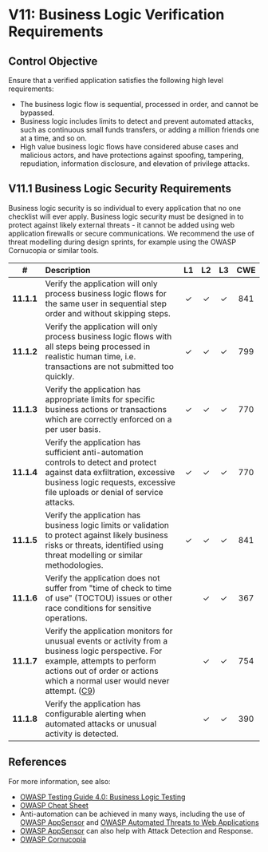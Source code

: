 # V11: Business Logic Verification Requirements

## Control Objective

Ensure that a verified application satisfies the following high level requirements:

* The business logic flow is sequential, processed in order, and cannot be bypassed.
* Business logic includes limits to detect and prevent automated attacks, such as continuous small funds transfers, or adding a million friends one at a time, and so on.
* High value business logic flows have considered abuse cases and malicious actors, and have protections against spoofing, tampering, repudiation, information disclosure, and elevation of privilege attacks.

## V11.1 Business Logic Security Requirements

Business logic security is so individual to every application that no one checklist will ever apply. Business logic security must be designed in to protect against likely external threats - it cannot be added using web application firewalls or secure communications. We recommend the use of threat modelling during design sprints, for example using the OWASP Cornucopia or similar tools.

| # | Description | L1 | L2 | L3 | CWE |
| :---: | :--- | :---: | :---:| :---: | :---: |
| **11.1.1** | Verify the application will only process business logic flows for the same user in sequential step order and without skipping steps.| ✓ | ✓ | ✓ | 841 |
| **11.1.2** | Verify the application will only process business logic flows with all steps being processed in realistic human time, i.e. transactions are not submitted too quickly.| ✓ | ✓ | ✓ | 799 |
| **11.1.3** | Verify the application has appropriate limits for specific business actions or transactions which are correctly enforced on a per user basis. | ✓ | ✓ | ✓ | 770 |
| **11.1.4** | Verify the application has sufficient anti-automation controls to detect and protect against data exfiltration, excessive business logic requests, excessive file uploads or denial of service attacks. | ✓ | ✓ | ✓ | 770 |
| **11.1.5** | Verify the application has business logic limits or validation to protect against likely business risks or threats, identified using threat modelling or similar methodologies. | ✓ | ✓ | ✓ | 841 |
| **11.1.6** | Verify the application does not suffer from "time of check to time of use" (TOCTOU) issues or other race conditions for sensitive operations. | | ✓ | ✓ | 367 |
| **11.1.7** | Verify the application monitors for unusual events or activity from a business logic perspective. For example, attempts to perform actions out of order or actions which a normal user would never attempt. ([C9](https://www.owasp.org/index.php/OWASP_Proactive_Controls#tab=Formal_Numbering)) | | ✓ | ✓ | 754 |
| **11.1.8** | Verify the application has configurable alerting when automated attacks or unusual activity is detected. | | ✓ | ✓ | 390 |

## References

For more information, see also:

* [OWASP Testing Guide 4.0: Business Logic Testing](https://www.owasp.org/index.php/Testing_for_business_logic)
* [OWASP Cheat Sheet](https://www.owasp.org/index.php/Business_Logic_Security_Cheat_Sheet)
* Anti-automation can be achieved in many ways, including the use of [OWASP AppSensor](https://www.owasp.org/index.php/OWASP_AppSensor_Project) and [OWASP Automated Threats to Web Applications](https://www.owasp.org/index.php/OWASP_Automated_Threats_to_Web_Applications)
* [OWASP AppSensor](https://www.owasp.org/index.php/OWASP_AppSensor_Project) can also help with Attack Detection and Response.
* [OWASP Cornucopia](https://www.owasp.org/index.php/OWASP_Cornucopia)
